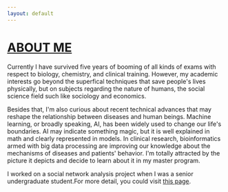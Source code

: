 ```yaml
---
layout: default
---
```


# [ABOUT ME](./about.html)

Currently I have survived five years of booming of all kinds of exams with respect to biology, chemistry, and clinical training. However, my academic interests go beyond the superfical techniques that save people's lives physically, but on subjects regarding the nature of humans, the social science field such like sociology and economics. 

Besides that, I'm also curious about recent technical advances that may reshape the relationship between diseases and human beings. Machine learning, or broadly speaking, AI, has been widely used to change our life's boundaries. AI may indicate something magic, but it is well explained in math and clearly represented in models. In clinical research, bioinformatics armed with big data processing are improving our knowledge about the mechanisms of diseases and patients' behavior. I'm totally attracted by the picture it depicts and decide to learn about it in my master program.

I worked on a social network analysis project when I was a senior undergraduate student.For more detail, you could visit [this page](./sna.html).